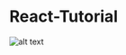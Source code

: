 # React-Tutorial
![alt text](https://raw.githubusercontent.com/Etucks/Fletchr/master/MainPageSS.png)
